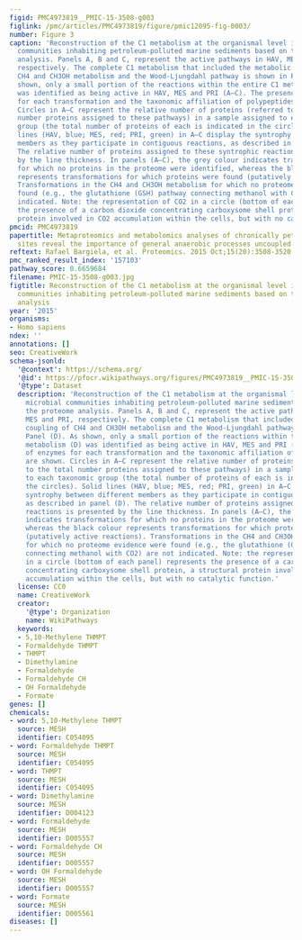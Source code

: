 ```yaml
---
figid: PMC4973819__PMIC-15-3508-g003
figlink: /pmc/articles/PMC4973819/figure/pmic12095-fig-0003/
number: Figure 3
caption: 'Reconstruction of the C1 metabolism at the organismal level in the microbial
  communities inhabiting petroleum‐polluted marine sediments based on the proteome
  analysis. Panels A, B and C, represent the active pathways in HAV, MES and PRI,
  respectively. The complete C1 metabolism that included the metabolic coupling of
  CH4 and CH3OH metabolism and the Wood‐Ljungdahl pathway is shown in Panel (D). As
  shown, only a small portion of the reactions within the entire C1 metabolism (D)
  was identified as being active in HAV, MES and PRI (A–C). The presence of enzymes
  for each transformation and the taxonomic affiliation of polypeptides are shown.
  Circles in A–C represent the relative number of proteins (referred to the total
  number proteins assigned to these pathways) in a sample assigned to each taxonomic
  group (the total number of proteins of each is indicated in the circles). Solid
  lines (HAV, blue; MES, red; PRI, green) in A–C display the syntrophy between different
  members as they participate in contiguous reactions, as described in panel (D).
  The relative number of proteins assigned to these syntrophic reactions is presented
  by the line thickness. In panels (A–C), the grey colour indicates transformations
  for which no proteins in the proteome were identified, whereas the black colour
  represents transformations for which proteins were found (putatively active reactions).
  Transformations in the CH4 and CH3OH metabolism for which no proteome evidence were
  found (e.g., the glutathione (GSH) pathway connecting methanol with CO2) are not
  indicated. Note: the representation of CO2 in a circle (bottom of each panel) represents
  the presence of a carbon dioxide concentrating carboxysome shell protein, a structural
  protein involved in CO2 accumulation within the cells, but with no catalytic function.'
pmcid: PMC4973819
papertitle: Metaproteomics and metabolomics analyses of chronically petroleum‐polluted
  sites reveal the importance of general anaerobic processes uncoupled with degradation.
reftext: Rafael Bargiela, et al. Proteomics. 2015 Oct;15(20):3508-3520.
pmc_ranked_result_index: '157103'
pathway_score: 0.6659684
filename: PMIC-15-3508-g003.jpg
figtitle: Reconstruction of the C1 metabolism at the organismal level in the microbial
  communities inhabiting petroleum‐polluted marine sediments based on the proteome
  analysis
year: '2015'
organisms:
- Homo sapiens
ndex: ''
annotations: []
seo: CreativeWork
schema-jsonld:
  '@context': https://schema.org/
  '@id': https://pfocr.wikipathways.org/figures/PMC4973819__PMIC-15-3508-g003.html
  '@type': Dataset
  description: 'Reconstruction of the C1 metabolism at the organismal level in the
    microbial communities inhabiting petroleum‐polluted marine sediments based on
    the proteome analysis. Panels A, B and C, represent the active pathways in HAV,
    MES and PRI, respectively. The complete C1 metabolism that included the metabolic
    coupling of CH4 and CH3OH metabolism and the Wood‐Ljungdahl pathway is shown in
    Panel (D). As shown, only a small portion of the reactions within the entire C1
    metabolism (D) was identified as being active in HAV, MES and PRI (A–C). The presence
    of enzymes for each transformation and the taxonomic affiliation of polypeptides
    are shown. Circles in A–C represent the relative number of proteins (referred
    to the total number proteins assigned to these pathways) in a sample assigned
    to each taxonomic group (the total number of proteins of each is indicated in
    the circles). Solid lines (HAV, blue; MES, red; PRI, green) in A–C display the
    syntrophy between different members as they participate in contiguous reactions,
    as described in panel (D). The relative number of proteins assigned to these syntrophic
    reactions is presented by the line thickness. In panels (A–C), the grey colour
    indicates transformations for which no proteins in the proteome were identified,
    whereas the black colour represents transformations for which proteins were found
    (putatively active reactions). Transformations in the CH4 and CH3OH metabolism
    for which no proteome evidence were found (e.g., the glutathione (GSH) pathway
    connecting methanol with CO2) are not indicated. Note: the representation of CO2
    in a circle (bottom of each panel) represents the presence of a carbon dioxide
    concentrating carboxysome shell protein, a structural protein involved in CO2
    accumulation within the cells, but with no catalytic function.'
  license: CC0
  name: CreativeWork
  creator:
    '@type': Organization
    name: WikiPathways
  keywords:
  - 5,10-Methylene THMPT
  - Formaldehyde THMPT
  - THMPT
  - Dimethylamine
  - Formaldehyde
  - Formaldehyde CH
  - OH Formaldehyde
  - Formate
genes: []
chemicals:
- word: 5,10-Methylene THMPT
  source: MESH
  identifier: C054095
- word: Formaldehyde THMPT
  source: MESH
  identifier: C054095
- word: THMPT
  source: MESH
  identifier: C054095
- word: Dimethylamine
  source: MESH
  identifier: D004123
- word: Formaldehyde
  source: MESH
  identifier: D005557
- word: Formaldehyde CH
  source: MESH
  identifier: D005557
- word: OH Formaldehyde
  source: MESH
  identifier: D005557
- word: Formate
  source: MESH
  identifier: D005561
diseases: []
---
```

